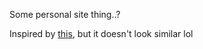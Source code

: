 Some personal site thing..?

Inspired by [this](https://www.rodrigotello.me/hellofuture/my-website-should-be-my-os), but it doesn't look similar lol
